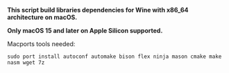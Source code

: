 **This script build libraries dependencies for Wine with x86_64 architecture on macOS.**

**Only macOS 15 and later on Apple Silicon supported.**

Macports tools needed:

`sudo port install autoconf automake bison flex ninja mason cmake make nasm wget 7z`
